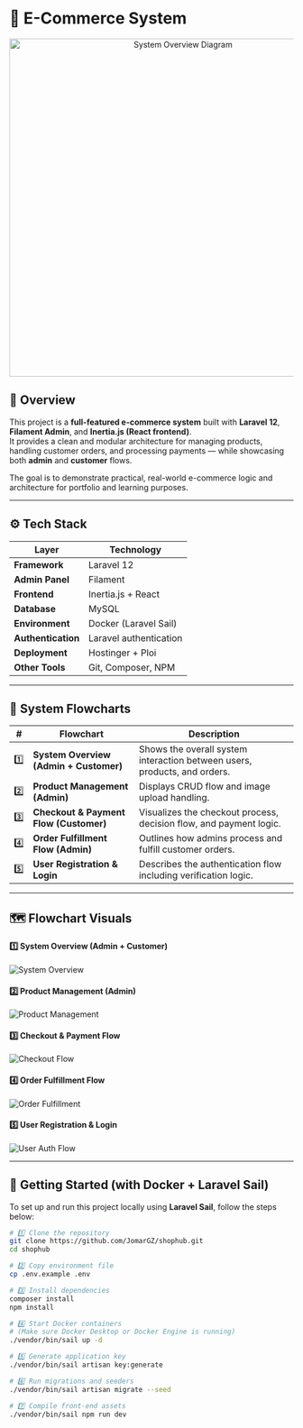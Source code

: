 # 🛒 E-Commerce System

<p align="center">
  <img src="docs/diagrams/system-overview.png" alt="System Overview Diagram" width="600">
</p>

## 📖 Overview

This project is a **full-featured e-commerce system** built with **Laravel 12**, **Filament Admin**, and **Inertia.js (React frontend)**.  
It provides a clean and modular architecture for managing products, handling customer orders, and processing payments — while showcasing both **admin** and **customer** flows.

The goal is to demonstrate practical, real-world e-commerce logic and architecture for portfolio and learning purposes.

---

## ⚙️ Tech Stack

| Layer              | Technology             |
| ------------------ | ---------------------- |
| **Framework**      | Laravel 12             |
| **Admin Panel**    | Filament               |
| **Frontend**       | Inertia.js + React     |
| **Database**       | MySQL                  |
| **Environment**    | Docker (Laravel Sail)  |
| **Authentication** | Laravel authentication |
| **Deployment**     | Hostinger + Ploi       |
| **Other Tools**    | Git, Composer, NPM     |

---

## 🧠 System Flowcharts

|  #  | Flowchart                              | Description                                                               |
| :-: | -------------------------------------- | ------------------------------------------------------------------------- |
| 1️⃣  | **System Overview (Admin + Customer)** | Shows the overall system interaction between users, products, and orders. |
| 2️⃣  | **Product Management (Admin)**         | Displays CRUD flow and image upload handling.                             |
| 3️⃣  | **Checkout & Payment Flow (Customer)** | Visualizes the checkout process, decision flow, and payment logic.        |
| 4️⃣  | **Order Fulfillment Flow (Admin)**     | Outlines how admins process and fulfill customer orders.                  |
| 5️⃣  | **User Registration & Login**          | Describes the authentication flow including verification logic.           |

---

## 🗺️ Flowchart Visuals

#### 1️⃣ System Overview (Admin + Customer)

![System Overview](docs/diagrams/system-overview.png)

#### 2️⃣ Product Management (Admin)

![Product Management](docs/diagrams/product-management.png)

#### 3️⃣ Checkout & Payment Flow

![Checkout Flow](docs/diagrams/checkout-payment-flow.png)

#### 4️⃣ Order Fulfillment Flow

![Order Fulfillment](docs/diagrams/order-fulfillment.png)

#### 5️⃣ User Registration & Login

![User Auth Flow](docs/diagrams/user-auth-flow.png)

---

## 🚀 Getting Started (with Docker + Laravel Sail)

To set up and run this project locally using **Laravel Sail**, follow the steps below:

```bash
# 1️⃣ Clone the repository
git clone https://github.com/JomarGZ/shophub.git
cd shophub

# 2️⃣ Copy environment file
cp .env.example .env

# 3️⃣ Install dependencies
composer install
npm install

# 4️⃣ Start Docker containers
# (Make sure Docker Desktop or Docker Engine is running)
./vendor/bin/sail up -d

# 5️⃣ Generate application key
./vendor/bin/sail artisan key:generate

# 6️⃣ Run migrations and seeders
./vendor/bin/sail artisan migrate --seed

# 7️⃣ Compile front-end assets
./vendor/bin/sail npm run dev
```
